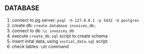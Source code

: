 ## DATABASE

1. connect to pg server: `psql -h 127.0.0.1 -p 5432 -U postgres`
2. create db: `create database invoices_db;`
3. connect to db :`\c invoices_db`
4. execute `create_db.sql` script to create schema
5. insert inital data, using `initial_data.sql` script
6. check tables: `\dt` command

